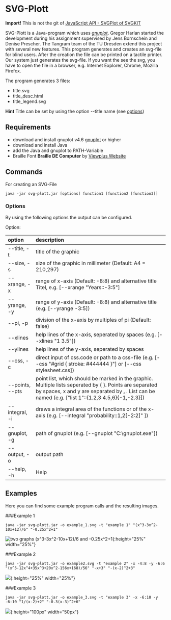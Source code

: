 SVG-Plott
=========

**Import!** This is not the git of [JavaScript API - SVGPlot of SVGKIT][svgkit] 

SVG-Plott is a Java-program which uses *[gnuplot]*. Gregor Harlan started the development during his assignment supervised by Jens Bornschein and Denise Prescher. The Tangram team of the TU Dresden extend this project with several new features. 
This program generates and creates an svg-file for blind users. After the creation the file can be printed on a tactile printer. Our system just generates the svg-file. If you want the see the svg, you have to open the file in a browser, e.g. Internet Explorer, Chrome, Mozilla Firefox.

The program generates 3 files:

- title.svg
- title_desc.html
- title_legend.svg

**Hint** Title can be set by using the option --title name (see [options](#options))

## Requirements

- download and install gnuplot v4.6 [gnuplot] or higher
- download and install Java
- add the Java and gnuplot to PATH-Variable
- Braille Font **Braille DE Computer** by [Viewplus Website][viewplus]

## Commands

For creating an SVG-File 

	java -jar svg-plott.jar [options] function1 [function2 [function3]]  

### Options

By using the following options the output can be configured.

Option:

| option       |                         description                          |
|:-------------|:-------------------------------------------------------------|
|  --title, -t |                    title of the graphic                      |
|  --size, -s  |  size of the graphic in millimeter (Default: A4 = 210,297)   |
| --xrange, -x | range of x-axis (Default: -8:8) and alternative title Titel, e.g. [--xrange "Years::-3:5"]|
|--yrange, -y  | range of y-axis (Default: -8:8) and alternative title (e.g. [--yrange -3:5])|											  |
|--pi, -p  	   | division of the x-axis by multiples of pi (Default: false)|
|--xlines	   | help lines of the x-axis, seperated by spaces (e.g. [--xlines "1 3.5"])|
|--ylines	   | help lines of the y-axis, seperated by spaces				   |
|--css, -c	   | direct input of css.code or path to a css-file (e.g. [--css "#grid { stroke: #444444 }"] or [--css stylesheet.css])|			
|--points, --pts|	point list, which should be marked in the graphic. Multiple lists seperated by { }. Points are separated by spaces, x and y are separated by **,** . List can be named (e.g. ["list 1"::{1.2,3 4.5,6}{-1,-2.3}])|
|--integral, -i|draws a integral area of the functions or of the x-axis (e.g. [--integral "probability::1,2[-2:2]" ])
|--gnuplot, -g | path of gnuplot (e.g. [--gnuplot "C:\gnuplot.exe"])    	  |
|--output, -o  | output path 												  |
|--help, -h	   | Help	 													  |


## Examples

Here you can find some example program calls and the resulting images.


###Example 1

	java -jar svg-plott.jar -o example_1.svg -t "example 1" "(x^3-3x^2-10x+12)/6" "-0.25x^2+1"
	
	
	
![two graphs (x^3-3x^2-10x+12)/6 and  -0.25x^2+1](./examples/graphs/generated_graph/example_1_graph/example_1.svg){:height="25%" width="25%"}

###Example 2

	java -jar svg-plott.jar -o example2.svg -t "example 2" -x -4:8 -y -6:6 "(x^5-12x^4+35x^3+20x^2-156x+168)/56" "-x+3" "-(x-2)^2+3"
 
 ![](./examples/graphs/generated_graph/example_2_graph/example_2.svg){:height="25%" width="25%"}

###Example 3

	java -jar svg-plott.jar -o example_3.svg -t "example 3" -x -6:10 -y -6:10 "1/(x-2)+2" "-0.3(x-3)^2+6"
 
 ![](./examples/graphs/generated_graph/example_3_graph/example_3.svg){:height="100px" width="50px"}




[gnuplot]: http://gnuplot.info
[svgkit]: http://svgkit.sourceforge.net/SVGPlot.html
[viewplus]: http://viewplus.com

